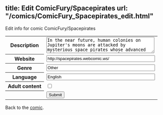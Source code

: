 title: Edit ComicFury/Spacepirates
url: "/comics/ComicFury_Spacepirates_edit.html"
---
Edit info for comic ComicFury/Spacepirates

<form name="comic" action="http://gaepostmail.appspot.com/comic/" method="post">
<table class="comicinfo">
<tr>
<th>Description</th><td><textarea name="description" cols="40" rows="3">In the near future, human colonies on Jupiter's moons are attacked by mysterious space pirates whose advanced ships can outrun other vessels. A mismatched handful of smugglers takes the pirates on, using near-obsolete hardware, and help from an unexpected source.</textarea></td>
</tr>
<tr>
<th>Website</th><td><input type="text" name="url" value="http://spacepirates.webcomic.ws/" size="40"/></td>
</tr>
<tr>
<th>Genre</th><td><input type="text" name="genre" value="Other" size="40"/></td>
</tr>
<tr>
<th>Language</th><td><input type="text" name="language" value="English" size="40"/></td>
</tr>
<tr>
<th>Adult content</th><td><input type="checkbox" name="adult" value="adult" /></td>
</tr>
<tr>
<th></th><td>
<input type="hidden" name="comic" value="ComicFury_Spacepirates" />
<input type="submit" name="submit" value="Submit" />
</td>
</tr>
</table>
</form>

Back to the [comic](ComicFury_Spacepirates.html).
